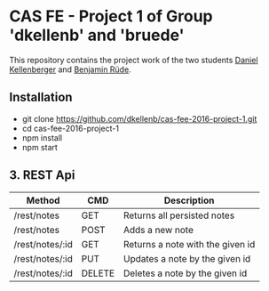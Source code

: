 # CAS FE - Project 1 of Group 'dkellenb' and 'bruede'

This repository contains the project work of the two students [Daniel Kellenberger](https://github.com/dkellenb) and [Benjamin Rüde](https://github.com/bruede).

## Installation
- git clone https://github.com/dkellenb/cas-fee-2016-project-1.git
- cd cas-fee-2016-project-1
- npm install
- npm start

## 3. REST Api

| Method          | CMD    | Description |
|-----------------|--------|-------------|
| /rest/notes     | GET    | Returns all persisted notes |
| /rest/notes     | POST   | Adds a new note |
| /rest/notes/:id | GET    | Returns a note with the given id |
| /rest/notes/:id | PUT    | Updates a note by the given id |
| /rest/notes/:id | DELETE | Deletes a note by the given id |